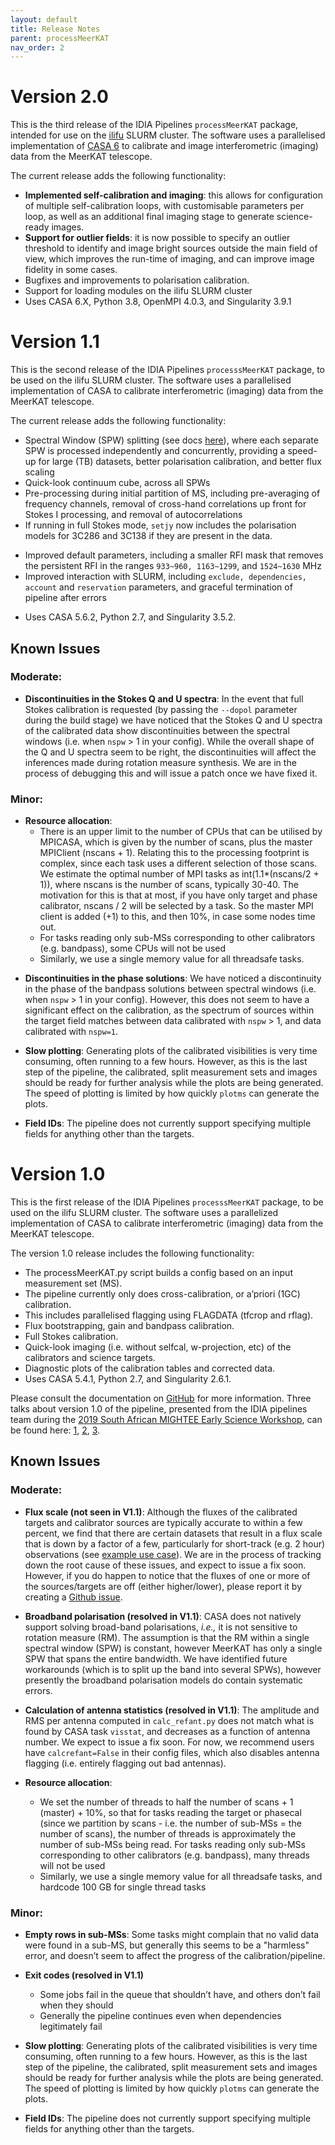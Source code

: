 ```yaml
---
layout: default
title: Release Notes
parent: processMeerKAT
nav_order: 2
---
```


# Version 2.0

This is the third release of the IDIA Pipelines `processMeerKAT` package, intended for use on the [ilifu](https://docs.ilifu.ac.za/#/) SLURM cluster. The software uses a parallelised implementation of [CASA 6](https://casadocs.readthedocs.io/en/stable/) to calibrate and image interferometric (imaging) data from the MeerKAT telescope.

The current release adds the following functionality:

* **Implemented self-calibration and imaging**: this allows for configuration of multiple self-calibration loops, with customisable parameters per loop, as well as an additional final imaging stage to generate science-ready images.
* **Support for outlier fields**: it is now possible to specify an outlier threshold to identify and image bright sources outside the main field of view, which improves the run-time of imaging, and can improve image fidelity in some cases.
* Bugfixes and improvements to polarisation calibration.
* Support for loading modules on the ilifu SLURM cluster
* Uses CASA 6.X, Python 3.8, OpenMPI 4.0.3, and Singularity 3.9.1


# Version 1.1

This is the second release of the IDIA Pipelines `processsMeerKAT` package, to be used on the ilifu SLURM cluster. The software uses a parallelised implementation of CASA to calibrate interferometric (imaging) data from the MeerKAT telescope.

The current release adds the following functionality:

* Spectral Window (SPW) splitting (see docs [here](/docs/processMeerKAT/using-the-pipeline#spw-splitting)), where each separate SPW is processed independently and concurrently, providing a speed-up for large (TB) datasets, better polarisation calibration, and better flux scaling
* Quick-look continuum cube, across all SPWs
* Pre-processing during initial partition of MS, including pre-averaging of frequency channels, removal of cross-hand correlations up front for Stokes I processing, and removal of autocorrelations
* If running in full Stokes mode, `setjy` now includes the polarisation models for 3C286 and 3C138 if they are present in the data.
<!-- * Improved performance, including ... -->
* Improved default parameters, including a smaller RFI mask that removes the persistent RFI in the ranges `933~960, 1163~1299`, and `1524~1630` MHz
* Improved interaction with SLURM, including `exclude, dependencies, account` and `reservation` parameters, and graceful termination of pipeline after errors
<!-- * Improved calculation of antenna statistics, based on flags within raw data, used to select reference antenna and flag any bad antennas -->
* Uses CASA 5.6.2, Python 2.7, and Singularity 3.5.2.

## Known Issues

### Moderate:

* **Discontinuities in the Stokes Q and U spectra**:
In the event that full Stokes calibration is requested (by passing the `--dopol` parameter during the build stage) we have noticed that the Stokes Q and U spectra of the calibrated data show discontinuities between the spectral windows (i.e. when `nspw` > 1 in your config). While the overall shape of the Q and U spectra seem to be right, the discontinuities will affect the inferences made during rotation measure synthesis. We are in the process of debugging this and will issue a patch once we have fixed it.

### Minor:

* **Resource allocation**:
   * There is an upper limit to the number of CPUs that can be utilised by MPICASA, which is given by the number of scans, plus the master MPIClient (nscans + 1). Relating this to the processing footprint is complex, since each task uses a different selection of those scans. We estimate the optimal number of MPI tasks as int(1.1*(nscans/2 + 1)), where nscans is the number of scans, typically 30-40. The motivation for this is that at most, if you have only target and phase calibrator, nscans / 2 will be selected by a task. So the master MPI client is added (+1) to this, and then 10%, in case some nodes time out.
    * For tasks reading only sub-MSs corresponding to other calibrators (e.g. bandpass), some CPUs will not be used
    * Similarly, we use a single memory value for all threadsafe tasks.

<!-- * **SLURM reports setjy jobs as FAILED**: Every time the `setjy` pipeline job is run, SLURM reports that this job failed, even though it has successfully completed. A quick glance at the last few lines of the logs will determine whether this step has legitimately failed or not. -->

* **Discontinuities in the phase solutions**: We have noticed a discontinuity in the phase of the bandpass solutions between spectral windows (i.e. when `nspw` > 1 in your config). However, this does not seem to have a significant effect on the calibration, as the spectrum of sources within the target field matches between data calibrated with `nspw` > 1, and data calibrated with `nspw=1`.

* **Slow plotting**: Generating plots of the calibrated visibilities is very time consuming, often running to a few hours. However, as this is the last step of the pipeline, the calibrated, split measurement sets and images should be ready for further analysis while the plots are being generated. The speed of plotting is limited by how quickly `plotms` can generate the plots.

* **Field IDs**: The pipeline does not currently support specifying multiple fields for anything other than the targets.

# Version 1.0

This is the first release of the IDIA Pipelines `processsMeerKAT` package, to be used on the ilifu SLURM cluster. The software uses a parallelized implementation of CASA to calibrate interferometric (imaging) data from the MeerKAT telescope.

The version 1.0 release includes the following functionality:

* The processMeerKAT.py script builds a config based on an input measurement set (MS).
* The pipeline currently only does cross-calibration, or a’priori (1GC) calibration.
* This includes parallelised flagging using FLAGDATA (tfcrop and rflag).
* Flux bootstrapping, gain and bandpass calibration.
* Full Stokes calibration.
* Quick-look imaging (i.e. without selfcal, w-projection, etc) of the calibrators and science targets.
* Diagnostic plots of the calibration tables and corrected data.
* Uses CASA 5.4.1, Python 2.7, and Singularity 2.6.1.

Please consult the documentation on [GitHub](https://idia-pipelines.github.io/) for more information. Three talks about version 1.0 of the pipeline, presented from the IDIA pipelines team during the [2019 South African MIGHTEE Early Science Workshop](https://www.idia.ac.za/mightee-uwc-2019/), can be found here: [1](/assets/Talk1.pdf), [2](/assets/Talk2.pdf), [3](/assets/Talk3.pdf).

## Known Issues

### Moderate:

* **Flux scale (not seen in V1.1)**: Although the fluxes of the calibrated targets and calibrator sources are typically accurate to within a few percent, we find that there are certain datasets that result in a flux scale that is down by a factor of a few, particularly for short-track (e.g. 2 hour) observations (see [example use case](/docs/processMeerKAT/Example-Use-Cases#short-track-observations-and-fluxscale-issues)). We are in the process of tracking down the root cause of these issues, and expect to issue a fix soon. However, if you do happen to notice that the fluxes of one or more of the sources/targets are off (either higher/lower), please report it by creating a [Github issue](https://github.com/idia-astro/pipelines/issues).

* **Broadband polarisation (resolved in V1.1)**: CASA does not natively support solving broad-band polarisations, _i.e.,_ it is not sensitive to rotation measure (RM). The assumption is that the RM within a single spectral window (SPW) is constant, however MeerKAT has only a single SPW that spans the entire bandwidth. We have identified future workarounds (which is to split up the band into several SPWs), however presently the broadband polarisation models do contain systematic errors.

* **Calculation of antenna statistics (resolved in V1.1)**: The amplitude and RMS per antenna computed in `calc_refant.py` does not match what is found by CASA task `visstat`, and decreases as a function of antenna number. We expect to issue a fix soon. For now, we recommend users have `calcrefant=False` in their config files, which also disables antenna flagging (i.e. entirely flagging out bad antennas).

* **Resource allocation**:
   * We set the number of threads to half the number of scans + 1 (master) + 10%, so that for tasks reading the target or phasecal (since we partition by scans - i.e. the number of sub-MSs = the number of scans), the number of threads is approximately the number of sub-MSs being read. For tasks reading only sub-MSs corresponding to other calibrators (e.g. bandpass), many threads will not be used
   * Similarly, we use a single memory value for all threadsafe tasks, and hardcode 100 GB for single thread tasks

### Minor:

* **Empty rows in sub-MSs**: Some tasks might complain that no valid data were found in a sub-MS, but generally this seems to be a "harmless" error, and doesn’t seem to affect the progress of the calibration/pipeline.

* **Exit codes (resolved in V1.1)**
   * Some jobs fail in the queue that shouldn’t have, and others don’t fail when they should
   * Generally the pipeline continues even when dependencies legitimately fail

* **Slow plotting**: Generating plots of the calibrated visibilities is very time consuming, often running to a few hours. However, as this is the last step of the pipeline, the calibrated, split measurement sets and images should be ready for further analysis while the plots are being generated. The speed of plotting is limited by how quickly `plotms` can generate the plots.

* **Field IDs**: The pipeline does not currently support specifying multiple fields for anything other than the targets.

